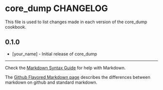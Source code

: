 core_dump CHANGELOG
===================

This file is used to list changes made in each version of the core_dump cookbook.

0.1.0
-----
- [your_name] - Initial release of core_dump

- - -
Check the [Markdown Syntax Guide](http://daringfireball.net/projects/markdown/syntax) for help with Markdown.

The [Github Flavored Markdown page](http://github.github.com/github-flavored-markdown/) describes the differences between markdown on github and standard markdown.
